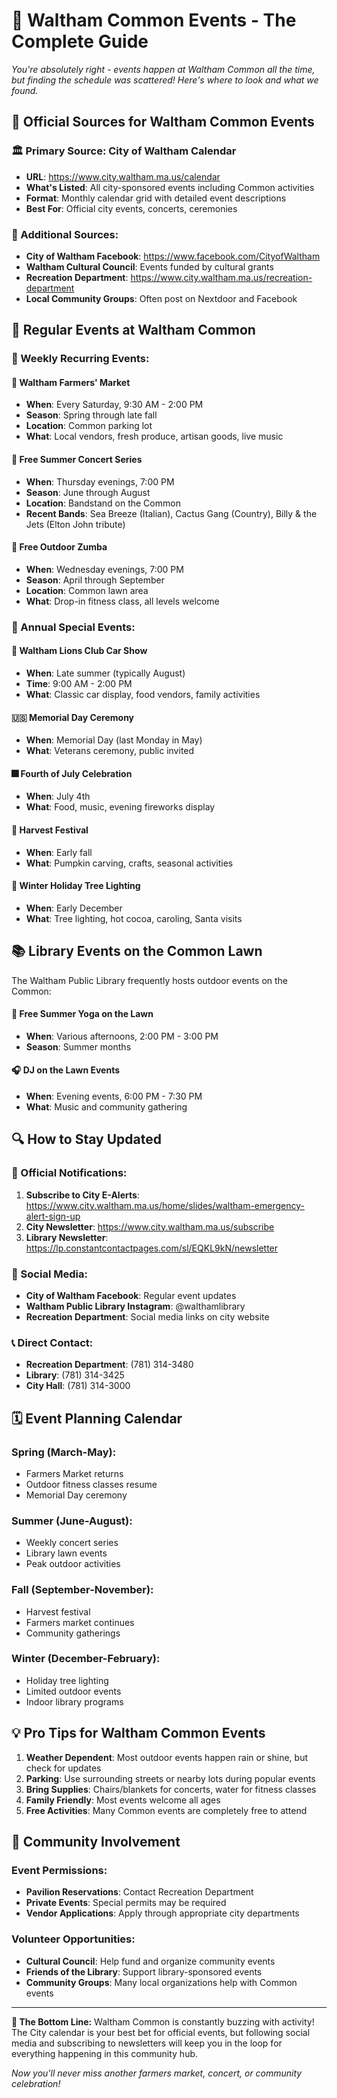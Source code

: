 # 🌳 **Waltham Common Events - The Complete Guide**

*You're absolutely right - events happen at Waltham Common all the time, but finding the schedule was scattered! Here's where to look and what we found.*

## 📍 **Official Sources for Waltham Common Events**

### **🏛️ Primary Source: City of Waltham Calendar**
- **URL**: https://www.city.waltham.ma.us/calendar
- **What's Listed**: All city-sponsored events including Common activities
- **Format**: Monthly calendar grid with detailed event descriptions
- **Best For**: Official city events, concerts, ceremonies

### **📱 Additional Sources:**
- **City of Waltham Facebook**: https://www.facebook.com/CityofWaltham
- **Waltham Cultural Council**: Events funded by cultural grants
- **Recreation Department**: https://www.city.waltham.ma.us/recreation-department
- **Local Community Groups**: Often post on Nextdoor and Facebook

## 🎪 **Regular Events at Waltham Common**

### **📅 Weekly Recurring Events:**

#### **🥕 Waltham Farmers' Market**
- **When**: Every Saturday, 9:30 AM - 2:00 PM
- **Season**: Spring through late fall
- **Location**: Common parking lot
- **What**: Local vendors, fresh produce, artisan goods, live music

#### **🎵 Free Summer Concert Series**
- **When**: Thursday evenings, 7:00 PM  
- **Season**: June through August
- **Location**: Bandstand on the Common
- **Recent Bands**: Sea Breeze (Italian), Cactus Gang (Country), Billy & the Jets (Elton John tribute)

#### **💪 Free Outdoor Zumba**
- **When**: Wednesday evenings, 7:00 PM
- **Season**: April through September  
- **Location**: Common lawn area
- **What**: Drop-in fitness class, all levels welcome

### **🎊 Annual Special Events:**

#### **🚗 Waltham Lions Club Car Show**
- **When**: Late summer (typically August)
- **Time**: 9:00 AM - 2:00 PM
- **What**: Classic car display, food vendors, family activities

#### **🇺🇸 Memorial Day Ceremony**
- **When**: Memorial Day (last Monday in May)
- **What**: Veterans ceremony, public invited

#### **🎆 Fourth of July Celebration**
- **When**: July 4th
- **What**: Food, music, evening fireworks display

#### **🎃 Harvest Festival**
- **When**: Early fall
- **What**: Pumpkin carving, crafts, seasonal activities

#### **🎄 Winter Holiday Tree Lighting**
- **When**: Early December
- **What**: Tree lighting, hot cocoa, caroling, Santa visits

## 📚 **Library Events on the Common Lawn**

The Waltham Public Library frequently hosts outdoor events on the Common:

#### **🧘 Free Summer Yoga on the Lawn**
- **When**: Various afternoons, 2:00 PM - 3:00 PM
- **Season**: Summer months

#### **🎧 DJ on the Lawn Events**
- **When**: Evening events, 6:00 PM - 7:30 PM
- **What**: Music and community gathering

## 🔍 **How to Stay Updated**

### **📧 Official Notifications:**
1. **Subscribe to City E-Alerts**: https://www.city.waltham.ma.us/home/slides/waltham-emergency-alert-sign-up
2. **City Newsletter**: https://www.city.waltham.ma.us/subscribe
3. **Library Newsletter**: https://lp.constantcontactpages.com/sl/EQKL9kN/newsletter

### **📱 Social Media:**
- **City of Waltham Facebook**: Regular event updates
- **Waltham Public Library Instagram**: @walthamlibrary
- **Recreation Department**: Social media links on city website

### **📞 Direct Contact:**
- **Recreation Department**: (781) 314-3480
- **Library**: (781) 314-3425
- **City Hall**: (781) 314-3000

## 🗓️ **Event Planning Calendar**

### **Spring (March-May):**
- Farmers Market returns
- Outdoor fitness classes resume
- Memorial Day ceremony

### **Summer (June-August):**
- Weekly concert series
- Library lawn events
- Peak outdoor activities

### **Fall (September-November):**
- Harvest festival
- Farmers market continues
- Community gatherings

### **Winter (December-February):**
- Holiday tree lighting
- Limited outdoor events
- Indoor library programs

## 💡 **Pro Tips for Waltham Common Events**

1. **Weather Dependent**: Most outdoor events happen rain or shine, but check for updates
2. **Parking**: Use surrounding streets or nearby lots during popular events
3. **Bring Supplies**: Chairs/blankets for concerts, water for fitness classes
4. **Family Friendly**: Most events welcome all ages
5. **Free Activities**: Many Common events are completely free to attend

## 🤝 **Community Involvement**

### **Event Permissions:**
- **Pavilion Reservations**: Contact Recreation Department
- **Private Events**: Special permits may be required
- **Vendor Applications**: Apply through appropriate city departments

### **Volunteer Opportunities:**
- **Cultural Council**: Help fund and organize community events
- **Friends of the Library**: Support library-sponsored events
- **Community Groups**: Many local organizations help with Common events

---

**🎯 The Bottom Line:** Waltham Common is constantly buzzing with activity! The City calendar is your best bet for official events, but following social media and subscribing to newsletters will keep you in the loop for everything happening in this community hub.

*Now you'll never miss another farmers market, concert, or community celebration!*
